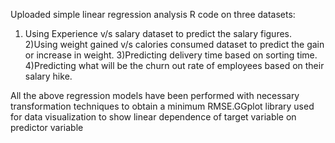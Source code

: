 Uploaded simple linear regression analysis R code on three datasets:
1) Using Experience v/s salary dataset to predict the salary figures.
2)Using weight gained v/s calories consumed dataset  to predict the gain or increase in weight.
3)Predicting delivery time based on sorting time.
4)Predicting what will be the churn out rate of employees based on their salary hike.

All the above regression models have been performed with necessary transformation techniques to obtain a minimum RMSE.GGplot library used for data visualization to show linear
dependence of target variable on predictor variable
